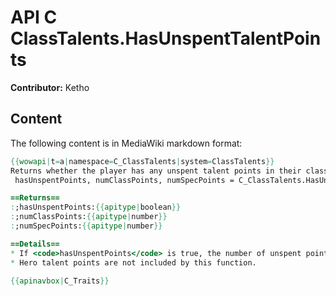 # API C ClassTalents.HasUnspentTalentPoints

**Contributor:** Ketho

## Content

The following content is in MediaWiki markdown format:

```mediawiki
{{wowapi|t=a|namespace=C_ClassTalents|system=ClassTalents}}
Returns whether the player has any unspent talent points in their class or spec talent trees.
 hasUnspentPoints, numClassPoints, numSpecPoints = C_ClassTalents.HasUnspentTalentPoints()

==Returns==
:;hasUnspentPoints:{{apitype|boolean}}
:;numClassPoints:{{apitype|number}}
:;numSpecPoints:{{apitype|number}}

==Details==
* If <code>hasUnspentPoints</code> is true, the number of unspent points for at least one of the trees will be greater than zero.
* Hero talent points are not included by this function.

{{apinavbox|C_Traits}}
```